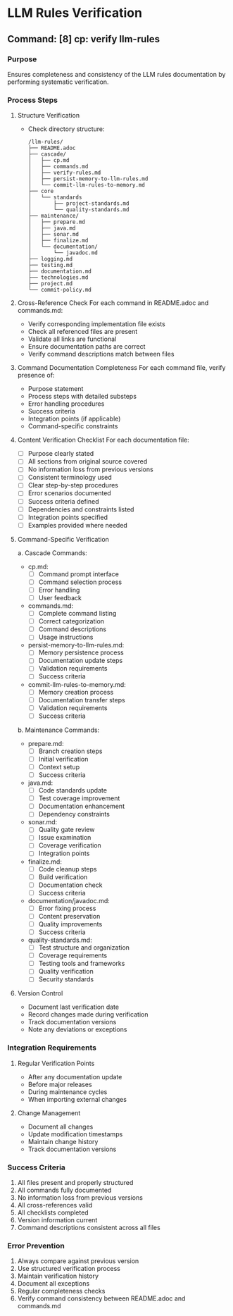 # LLM Rules Verification

## Command: [8] cp: verify llm-rules

### Purpose
Ensures completeness and consistency of the LLM rules documentation by performing systematic verification.

### Process Steps

1. Structure Verification
   - Check directory structure:
     ```
     /llm-rules/
     ├── README.adoc
     ├── cascade/
     │   ├── cp.md
     │   ├── commands.md
     │   ├── verify-rules.md
     │   ├── persist-memory-to-llm-rules.md
     │   └── commit-llm-rules-to-memory.md
     ├── core
     │   └── standards
     │       ├── project-standards.md
     │       └── quality-standards.md
     ├── maintenance/
     │   ├── prepare.md
     │   ├── java.md
     │   ├── sonar.md
     │   ├── finalize.md
     │   └── documentation/
     │       └── javadoc.md
     ├── logging.md
     ├── testing.md
     ├── documentation.md
     ├── technologies.md
     ├── project.md
     └── commit-policy.md
     ```

2. Cross-Reference Check
   For each command in README.adoc and commands.md:
   - Verify corresponding implementation file exists
   - Check all referenced files are present
   - Validate all links are functional
   - Ensure documentation paths are correct
   - Verify command descriptions match between files

3. Command Documentation Completeness
   For each command file, verify presence of:
   - Purpose statement
   - Process steps with detailed substeps
   - Error handling procedures
   - Success criteria
   - Integration points (if applicable)
   - Command-specific constraints

4. Content Verification Checklist
   For each documentation file:
   - [ ] Purpose clearly stated
   - [ ] All sections from original source covered
   - [ ] No information loss from previous versions
   - [ ] Consistent terminology used
   - [ ] Clear step-by-step procedures
   - [ ] Error scenarios documented
   - [ ] Success criteria defined
   - [ ] Dependencies and constraints listed
   - [ ] Integration points specified
   - [ ] Examples provided where needed

5. Command-Specific Verification

   a. Cascade Commands:
      - cp.md:
        - [ ] Command prompt interface
        - [ ] Command selection process
        - [ ] Error handling
        - [ ] User feedback

      - commands.md:
        - [ ] Complete command listing
        - [ ] Correct categorization
        - [ ] Command descriptions
        - [ ] Usage instructions

      - persist-memory-to-llm-rules.md:
        - [ ] Memory persistence process
        - [ ] Documentation update steps
        - [ ] Validation requirements
        - [ ] Success criteria

      - commit-llm-rules-to-memory.md:
        - [ ] Memory creation process
        - [ ] Documentation transfer steps
        - [ ] Validation requirements
        - [ ] Success criteria

   b. Maintenance Commands:
      - prepare.md:
        - [ ] Branch creation steps
        - [ ] Initial verification
        - [ ] Context setup
        - [ ] Success criteria

      - java.md:
        - [ ] Code standards update
        - [ ] Test coverage improvement
        - [ ] Documentation enhancement
        - [ ] Dependency constraints

      - sonar.md:
        - [ ] Quality gate review
        - [ ] Issue examination
        - [ ] Coverage verification
        - [ ] Integration points

      - finalize.md:
        - [ ] Code cleanup steps
        - [ ] Build verification
        - [ ] Documentation check
        - [ ] Success criteria

      - documentation/javadoc.md:
        - [ ] Error fixing process
        - [ ] Content preservation
        - [ ] Quality improvements
        - [ ] Success criteria

      - quality-standards.md:
        - [ ] Test structure and organization
        - [ ] Coverage requirements
        - [ ] Testing tools and frameworks
        - [ ] Quality verification
        - [ ] Security standards

6. Version Control
   - Document last verification date
   - Record changes made during verification
   - Track documentation versions
   - Note any deviations or exceptions

### Integration Requirements

1. Regular Verification Points
   - After any documentation update
   - Before major releases
   - During maintenance cycles
   - When importing external changes

2. Change Management
   - Document all changes
   - Update modification timestamps
   - Maintain change history
   - Track documentation versions

### Success Criteria
1. All files present and properly structured
2. All commands fully documented
3. No information loss from previous versions
4. All cross-references valid
5. All checklists completed
6. Version information current
7. Command descriptions consistent across all files

### Error Prevention
1. Always compare against previous version
2. Use structured verification process
3. Maintain verification history
4. Document all exceptions
5. Regular completeness checks
6. Verify command consistency between README.adoc and commands.md
